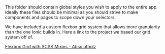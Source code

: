 This folder should contain global styles you wish to apply to the entire app.  Ideally these files should be minimal as you should strive to make components and pages to scope down your selectors.

We have included a custom flexbox grid system that allows more granularity than the one Ionic builds in. Here a link to the project we based our grid system off of.

<a href="https://codepen.io/absolutholz/post/flex-box-grid-with-sass-mixins" target="_blank">Flexbox Grid with SCSS Mixins - Absolutholz</a>

